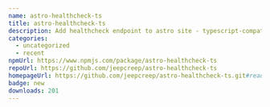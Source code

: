 ```yaml
---
name: astro-healthcheck-ts
title: astro-healthcheck-ts
description: Add healthcheck endpoint to astro site - typescript-compatible
categories:
  - uncategorized
  - recent
npmUrl: https://www.npmjs.com/package/astro-healthcheck-ts
repoUrl: https://github.com/jeepcreep/astro-healthcheck-ts
homepageUrl: https://github.com/jeepcreep/astro-healthcheck-ts.git#readme
badge: new
downloads: 201
---
```

